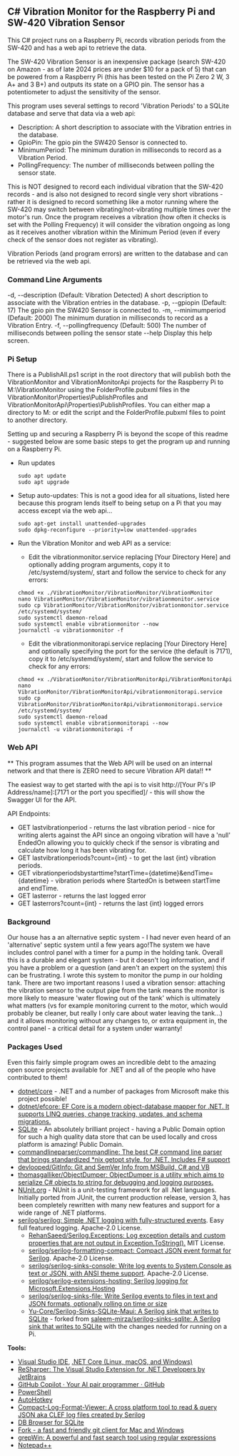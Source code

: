 ## C# Vibration Monitor for the Raspberry Pi and SW-420 Vibration Sensor

This C# project runs on a Raspberry Pi, records vibration periods from the SW-420 and has a web api to retrieve the data.

The SW-420 Vibration Sensor is an inexpensive package (search SW-420 on Amazon - as of late 2024 prices are under $10 for a pack of 5) that can be powered from a Raspberry Pi (this has been tested on the Pi Zero 2 W, 3 A+ and 3 B+) and outputs its state on a GPIO pin. The sensor has a potentiometer to adjust the sensitivity of the sensor.

This program uses several settings to record 'Vibration Periods' to a SQLite database and serve that data via a web api:
 - Description: A short description to associate with the Vibration entries in the database.
 - GpioPin: The gpio pin the SW420 Sensor is connected to.
 - MinimumPeriod: The minimum duration in milliseconds to record as a Vibration Period.
 - PollingFrequency: The number of milliseconds between polling the sensor state.

This is NOT designed to record each individual vibration that the SW-420 records - and is also not designed to record single very short vibrations - rather it is designed to record something like a motor running where the SW-420 may switch between vibrating/not-vibrating multiple times over the motor's run. Once the program receives a vibration (how often it checks is set with the Polling Frequency) it will consider the vibration ongoing as long as it receives another vibration within the Minimum Period (even if every check of the sensor does not register as vibrating).

Vibration Periods (and program errors) are written to the database and can be retrieved via the web api.

### Command Line Arguments

-d, --description         (Default: Vibration Detected) A short description to associate with the Vibration entries in the database.
-p, --gpiopin             (Default: 17) The gpio pin the SW420 Sensor is connected to.
-m, --minimumperiod       (Default: 2000) The minimum duration in milliseconds to record as a Vibration Entry.
-f, --pollingfrequency    (Default: 500) The number of milliseconds between polling the sensor state
--help                    Display this help screen.

### Pi Setup

There is a PublishAll.ps1 script in the root directory that will publish both the VibrationMonitor and VibrationMonitorApi projects for the Raspberry Pi to M:\VibrationMonitor using the FolderProfile.pubxml files in the VibrationMonitor\Properties\PublishProfiles and VibrationMonitorApi\Properties\PublishProfiles. You can either map a directory to M: or edit the script and the FolderProfile.pubxml files to point to another directory.

Setting up and securing a Raspberry Pi is beyond the scope of this readme - suggested below are some basic steps to get the program up and running on a Raspberry Pi.

 - Run updates
	```
	sudo apt update
	sudo apt upgrade
	```

 - Setup auto-updates: This is not a good idea for all situations, listed here because this program lends itself to being setup on a Pi that you may access except via the web api...
	```
	sudo apt-get install unattended-upgrades
	sudo dpkg-reconfigure --priority=low unattended-upgrades
	```

 - Run the Vibration Monitor and web API as a service: 
	- Edit the vibrationmonitor.service replacing [Your Directory Here] and optionally adding program arguments, copy it to /etc/systemd/system/, start and follow the service to check for any errors:
	```
	chmod +x ./VibrationMonitor/VibrationMonitor/VibrationMonitor
	nano VibrationMonitor/VibrationMonitor/vibrationmonitor.service
	sudo cp VibrationMonitor/VibrationMonitor/vibrationmonitor.service /etc/systemd/system/
	sudo systemctl daemon-reload
 	sudo systemctl enable vibrationmonitor --now
	journalctl -u vibrationmonitor -f
	```

	- Edit the vibrationmonitorapi.service replacing [Your Directory Here] and optionally specifying the port for the service (the default is 7171), copy it to /etc/systemd/system/, start and follow the service to check for any errors:
	```
	chmod +x ./VibrationMonitor/VibrationMonitorApi/VibrationMonitorApi
	nano VibrationMonitor/VibrationMonitorApi/vibrationmonitorapi.service
	sudo cp VibrationMonitor/VibrationMonitorApi/vibrationmonitorapi.service /etc/systemd/system/
	sudo systemctl daemon-reload
 	sudo systemctl enable vibrationmonitorapi --now
	journalctl -u vibrationmonitorapi -f
	```

### Web API

** This program assumes that the Web API will be used on an internal network and that there is ZERO need to secure Vibration API data!! **

The easiest way to get started with the api is to visit http://[Your Pi's IP Address/name]:[7171 or the port you specified]/ - this will show the Swagger UI for the API.

API Endpoints:
 - GET lastvibrationperiod - returns the last vibration period - nice for writing alerts against the API since an ongoing vibration will have a 'null' EndedOn allowing you to quickly check if the sensor is vibrating and calculate how long it has been vibrating for.
 - GET lastvibrationperiods?count={int} - to get the last {int} vibration periods.
 - GET vibrationperiodsbystarttime?startTime={datetime}&endTime={datetime} - vibration periods where StartedOn is between startTime and endTime.
 - GET lasterror - returns the last logged error
 - GET lasterrors?count={int} - returns the last {int} logged errors


### Background

Our house has a an alternative septic system - I had never even heard of an 'alternative' septic system until a few years ago!The system we have includes control panel with a timer for a pump in the holding tank. Overall this is a durable and elegant system - but it doesn't log information, and if you have a problem or a question (and aren't an expert on the system) this can be frustrating. I wrote this system to monitor the pump in our holding tank. There are two important reasons I used a vibration sensor: attaching the vibration sensor to the output pipe from the tank means the monitor is more likely to measure 'water flowing out of the tank' which is ultimately what matters (vs for example monitoring current to the motor, which would probably be cleaner, but really I only care about water leaving the tank...) and it allows monitoring without any changes to, or extra equipment in, the control panel - a critical detail for a system under warranty!

### Packages Used

Even this fairly simple program owes an incredible debt to the amazing open source projects available for .NET and all of the people who have contributed to them!
 - [dotnet/core](https://github.com/dotnet/core) - .NET and a number of packages from Microsoft make this project possible!
 - [dotnet/efcore: EF Core is a modern object-database mapper for .NET. It supports LINQ queries, change tracking, updates, and schema migrations.](https://github.com/dotnet/efcore)
 - [SQLite](https://www.sqlite.org/index.html) - An absolutely brilliant project - having a Public Domain option for such a high quality data store that can be used locally and cross platform is amazing! Public Domain.
 - [commandlineparser/commandline: The best C# command line parser that brings standardized \*nix getopt style, for .NET. Includes F# support](https://github.com/commandlineparser/commandline)
 - [devlooped/GitInfo: Git and SemVer Info from MSBuild, C# and VB](https://github.com/devlooped/GitInfo)
 - [thomasgalliker/ObjectDumper: ObjectDumper is a utility which aims to serialize C# objects to string for debugging and logging purposes.](https://github.com/thomasgalliker/ObjectDumper)
 - [NUnit.org](https://nunit.org/) - NUnit is a unit-testing framework for all .Net languages. Initially ported from JUnit, the current production release, version 3, has been completely rewritten with many new features and support for a wide range of .NET platforms.
 - [serilog/serilog: Simple .NET logging with fully-structured events](https://github.com/serilog/serilog). Easy full featured logging. Apache-2.0 License.
   - [RehanSaeed/Serilog.Exceptions: Log exception details and custom properties that are not output in Exception.ToString().](https://github.com/RehanSaeed/Serilog.Exceptions) MIT License.
   - [serilog/serilog-formatting-compact: Compact JSON event format for Serilog](https://github.com/serilog/serilog-formatting-compact). Apache-2.0 License.
   - [serilog/serilog-sinks-console: Write log events to System.Console as text or JSON, with ANSI theme support](https://github.com/serilog/serilog-sinks-console). Apache-2.0 License.
   - [serilog/serilog-extensions-hosting: Serilog logging for Microsoft.Extensions.Hosting](https://github.com/serilog/serilog-extensions-hosting)
   - [serilog/serilog-sinks-file: Write Serilog events to files in text and JSON formats, optionally rolling on time or size](https://github.com/serilog/serilog-sinks-file)
   - [Yu-Core/Serilog-Sinks-SQLite-Maui: A Serilog sink that writes to SQLite](https://github.com/Yu-Core/Serilog-Sinks-SQLite-Maui) - forked from [saleem-mirza/serilog-sinks-sqlite: A Serilog sink that writes to SQLite](https://github.com/saleem-mirza/serilog-sinks-sqlite) with the changes needed for running on a Pi.

**Tools:**
 - [Visual Studio IDE](https://visualstudio.microsoft.com/), [.NET Core (Linux, macOS, and Windows)](https://dotnet.microsoft.com/download/dotnet-core)
 - [ReSharper: The Visual Studio Extension for .NET Developers by JetBrains](https://www.jetbrains.com/resharper/)
 - [GitHub Copilot · Your AI pair programmer · GitHub](https://github.com/features/copilot)
 - [PowerShell](https://github.com/PowerShell/PowerShell)
 - [AutoHotkey](https://www.autohotkey.com/)
 - [Compact-Log-Format-Viewer: A cross platform tool to read & query JSON aka CLEF log files created by Serilog](https://github.com/warrenbuckley/Compact-Log-Format-Viewer)
 - [DB Browser for SQLite](https://sqlitebrowser.org/)
 - [Fork - a fast and friendly git client for Mac and Windows](https://git-fork.com/)
 - [grepWin: A powerful and fast search tool using regular expressions](https://github.com/stefankueng/grepWin)
 - [Notepad++](https://notepad-plus-plus.org/)
